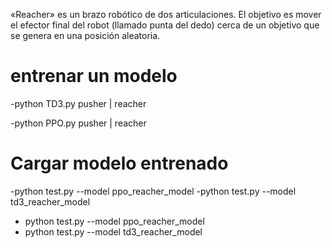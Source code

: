 «Reacher» es un brazo robótico de dos articulaciones. El objetivo es mover el efector final del robot (llamado punta del dedo) cerca de un objetivo que se genera en una posición aleatoria.

# entrenar un modelo
-python TD3.py pusher | reacher

-python PPO.py pusher | reacher


# Cargar modelo entrenado
-python test.py --model ppo_reacher_model
-python test.py --model td3_reacher_model
- python test.py --model ppo_reacher_model
- python test.py --model td3_reacher_model
